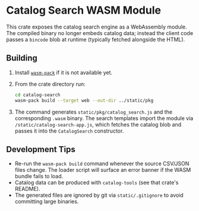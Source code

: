 # Catalog Search WASM Module

This crate exposes the catalog search engine as a WebAssembly module. The
compiled binary no longer embeds catalog data; instead the client code passes a
`bincode` blob at runtime (typically fetched alongside the HTML).

## Building

1. Install [`wasm-pack`](https://rustwasm.github.io/wasm-pack/installer/) if it
   is not available yet.
2. From the crate directory run:

   ```bash
   cd catalog-search
   wasm-pack build --target web --out-dir ../static/pkg
   ```

3. The command generates `static/pkg/catalog_search.js` and the corresponding
   `.wasm` binary. The search templates import the module via
   `/static/catalog-search-app.js`, which fetches the catalog blob and passes it
   into the `CatalogSearch` constructor.

## Development Tips

- Re-run the `wasm-pack build` command whenever the source CSV/JSON files
  change. The loader script will surface an error banner if the WASM bundle
  fails to load.
- Catalog data can be produced with `catalog-tools` (see that crate's README).
- The generated files are ignored by git via `static/.gitignore` to avoid
  committing large binaries.
